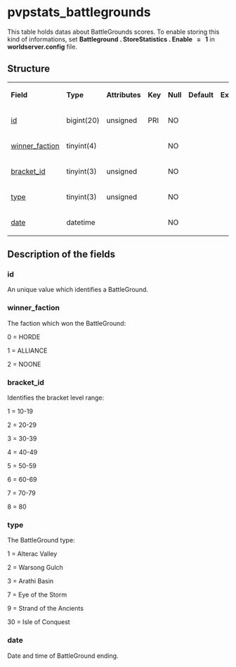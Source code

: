 # pvpstats\_battlegrounds

This table holds datas about BattleGrounds scores. To enable storing this kind of informations, set **Battleground . StoreStatistics . Enable   =   1** in **worldserver.config** file.

## Structure

<table>
<colgroup>
<col width="12%" />
<col width="12%" />
<col width="12%" />
<col width="12%" />
<col width="12%" />
<col width="12%" />
<col width="12%" />
<col width="12%" />
</colgroup>
<tbody>
<tr>
<td><p><strong>Field</strong></p></td>
<td><p><strong>Type</strong></p></td>
<td><p><strong>Attributes</strong></p></td>
<td><p><strong>Key</strong></p></td>
<td><p><strong>Null</strong></p></td>
<td><p><strong>Default</strong></p></td>
<td><p><strong>Extra</strong></p></td>
<td><p><strong>Comment</strong></p></td>
</tr>
<tr>
<td><p><a href="#id">id</a></p></td>
<td><p>bigint(20)</p></td>
<td><p>unsigned</p></td>
<td><p>PRI</p></td>
<td><p>NO</p></td>
<td><p> </p></td>
<td><p> </p></td>
<td><p> </p></td>
</tr>
<tr>
<td><p><a href="#winner_faction">winner_faction</a></p></td>
<td><p>tinyint(4)</p></td>
<td> </td>
<td><p> </p></td>
<td><p>NO</p></td>
<td><p> </p></td>
<td><p> </p></td>
<td><p> </p></td>
</tr>
<tr>
<td><p><a href="#bracket_id">bracket_id</a></p></td>
<td><p>tinyint(3)</p></td>
<td><p>unsigned</p></td>
<td><p> </p></td>
<td><p>NO</p></td>
<td><p> </p></td>
<td><p> </p></td>
<td><p> </p></td>
</tr>
<tr>
<td><p><a href="#type">type</a></p></td>
<td><p>tinyint(3)</p></td>
<td><p>unsigned</p></td>
<td><p> </p></td>
<td><p>NO</p></td>
<td><p> </p></td>
<td><p> </p></td>
<td><p> </p></td>
</tr>
<tr>
<td><p><a href="#date">date</a></p></td>
<td><p>datetime</p></td>
<td><p> </p></td>
<td><p> </p></td>
<td><p>NO</p></td>
<td><p> </p></td>
<td><p> </p></td>
<td><p> </p></td>
</tr>
</tbody>
</table>

## Description of the fields

### id

An unique value which identifies a BattleGround.

### winner\_faction

The faction which won the BattleGround:

0 = HORDE

1 = ALLIANCE

2 = NOONE

### bracket\_id

Identifies the bracket level range:

1 = 10-19

2 = 20-29

3 = 30-39

4 = 40-49

5 = 50-59

6 = 60-69

7 = 70-79

8 = 80

### type

The BattleGround type:

1 = Alterac Valley

2 = Warsong Gulch

3 = Arathi Basin

7 = Eye of the Storm

9 = Strand of the Ancients

30 = Isle of Conquest

### date

Date and time of BattleGround ending.
